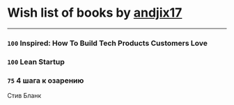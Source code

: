# Wish list of books by [andjix17](https://plus.google.com/u/0/111107669790056792515/)
---

### `100` Inspired: How To Build Tech Products Customers Love

### `100` Lean Startup

### `75` 4 шага к озарению
Стив Бланк

